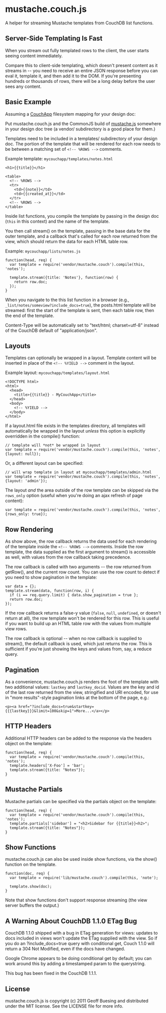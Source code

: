 # mustache.couch.js
A helper for streaming Mustache templates from CouchDB list functions.

## Server-Side Templating Is Fast

When you stream out fully templated rows to the client, the user starts seeing content immediately.

Compare this to client-side templating, which doesn't present content as it streams in -- you need to receive an entire JSON response before you can eval it, template it, and then add it to the DOM. If you're presenting hundreds or thousands of rows, there will be a long delay before the user sees any content.

## Basic Example

Assuming a [CouchApp](http://couchapp.org/) filesystem mapping for your design doc:

Put mustache.couch.js and the CommonJS build of [mustache.js](http://github.com/janl/mustache.js) somewhere in your design doc tree (a vendor/ subdirectory is a good place for them.)

Templates need to be included in a templates/ subdirectory of your design doc. The portion of the template that will be rendered for each row needs to be between a matching set of ```<!-- %ROWS -->``` comments.

Example template: ```mycouchapp/templates/notes.html```

    <h1>{{title}}</h1>
    
    <table>
      <!-- %ROWS -->
      <tr>
        <td>{{note}}</td>
        <td>{{created_at}}</td>
      </tr>
      <!-- %ROWS -->
    </table>

Inside list functions, you compile the template by passing in the design doc (```this``` in this context) and the name of the template. 

You then call stream() on the template, passing in the base data for the outer template, and a callback that's called for each row returned from the view, which should return the data for each HTML table row.

Example: ```mycouchapp/lists/notes.js```

    function(head, req) {
      var template = require('vendor/mustache.couch').compile(this, 'notes');
  
      template.stream({title: 'Notes'}, function(row) {
        return row.doc;
      });
    }

When you navigate to the this list function in a browser (e.g., ```_list/notes/someview?include_docs=true```), the posts.html template will be streamed: first the start of the template is sent, then each table row, then the end of the template.

Content-Type will be automatically set to "text/html; charset=utf-8" instead of the CouchDB default of "application/json".

## Layouts

Templates can optionally be wrapped in a layout. Template content will be inserted in place of the ```<!-- %YIELD -->``` comment in the layout.

Example layout: ```mycouchapp/templates/layout.html```

    <!DOCTYPE html>
    <html>
      <head>
        <title>{{title}} - MyCouchApp</title>
      </head>
      <body>
        <!-- %YIELD -->
      </body>
    </html>
    
If a layout.html file exists in the templates directory, all templates will automatically be wrapped in the layout *unless* this option is explicitly overridden in the compile() function:
    
    // template will *not* be wrapped in layout
    var template = require('vendor/mustache.couch').compile(this, 'notes', {layout: null});
    
Or, a different layout can be specified:

    // will wrap template in layout at mycouchapp/templates/admin.html
    var template = require('vendor/mustache.couch').compile(this, 'notes', {layout: 'admin'});
    
The layout *and* the area outside of the row template can be skipped via the ```rows_only``` option (useful when you're doing an ajax refresh of page content):

    var template = require('vendor/mustache.couch').compile(this, 'notes', {rows_only: true});

## Row Rendering

As show above, the row callback returns the data used for each rendering of the template inside the ```<!-- %ROWS -->``` comments. Inside the row template, the data supplied as the first argument to stream() is accessible as well, with values from the row callback taking precedence.

The row callback is called with two arguments -- the row returned from getRow(), and the current row count. You can use the row count to detect if you need to show pagination in the template:

    var data = {};
    template.stream(data, function(row, i) {
      if (i == req.query.limit) { data.show_pagination = true };
      return row.doc;
    });

If the row callback returns a false-y value (```false```, ```null```, ```undefined```, or doesn't return at all), the row template won't be rendered for this row. This is useful if you want to build up an HTML table row with the values from multiple view rows.

The row callback is optional -- when no row callback is supplied to stream(), the default callback is used, which just returns the row. This is sufficient if you're just showing the keys and values from, say, a reduce query.

## Pagination

As a convenience, mustache.couch.js renders the foot of the template with two additional values: ```lastkey``` and ```lastkey_docid```. Values are the key and id of the last row returned from the view, stringified and URI encoded, for use in "more results"-style pagination links at the bottom of the page, e.g.:

    <p><a href="?include_docs=true&startkey={{{lastkey}}}&limit=100&skip=1">More...</a></p>

## HTTP Headers

Additional HTTP headers can be added to the response via the headers object on the template:

    function(head, req) {
      var template = require('vendor/mustache.couch').compile(this, 'notes');
      template.headers['X-Foo'] = 'bar';
      template.stream({title: "Notes"});
    }

## Mustache Partials

Mustache partials can be specified via the partials object on the template:

    function(head, req) {
      var template = require('vendor/mustache.couch').compile(this, 'notes');
      template.partials['sidebar'] = "<h2>Sidebar for {{title}}<h2>";
      template.stream({title: "Notes"});
    }

## Show Functions

mustache.couch.js can also be used inside show functions, via the show() function on the template.

    function(doc, req) {
      var template = require('lib/mustache.couch').compile(this, 'note');
  
      template.show(doc);
    }

Note that show functions don't support response streaming (the view server buffers the output.)

## A Warning About CouchDB 1.1.0 ETag Bug

CouchDB 1.1.0 shipped with a bug in ETag generation for views: updates to docs included in views won't update the ETag supplied with the view. So if you do an ?include_docs=true query with conditional get, Couch 1.1.0 will return a 304 Not Modified, even if the docs have changed.

Google Chrome appears to be doing conditional get by default; you can work around this by adding a timestamped param to the querystring.

This bug has been fixed in the CouchDB 1.1.1.

## License

mustache.couch.js is copyright (c) 2011 Geoff Buesing and distributed under the MIT license. See the LICENSE file for more info.